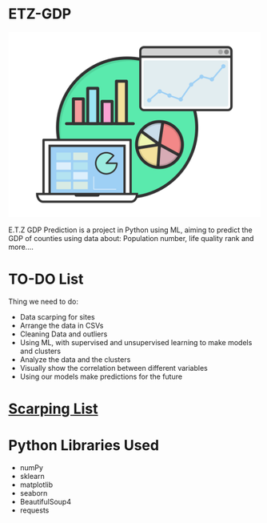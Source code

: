 # ETZ-GDP
![Logo](.github/logo.png)

E.T.Z GDP Prediction is a project in Python using ML, aiming to predict the GDP of counties using data about: Population number, life quality rank and more....

# TO-DO List
Thing we need to do:
* Data scarping for sites
* Arrange the data in CSVs
* Cleaning Data and outliers 
* Using ML, with supervised and unsupervised learning to make models and clusters
* Analyze the data and the clusters
* Visually show the correlation between different variables
* Using our models make predictions for the future

# [Scarping List](/Scraping/Scraping_List.md)

# Python Libraries Used
* numPy
* sklearn
* matplotlib
* seaborn
* BeautifulSoup4
* requests